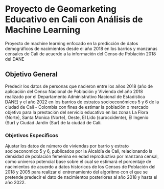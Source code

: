 ﻿# Proyecto de Geomarketing Educativo en Cali con Análisis de Machine Learning
Proyecto de machine learning enfocado en la predicción de datos demográficos de nacimientos desde el año 2018 en los barrios y manzanas censales de Cali de acuerdo a la información del Censo de Población 2018 del DANE
## Objetivo General
Predecir los datos de personas que nacieron entre los años 2018 (año de aplicación del Censo Nacional de Población y Vivienda del año 2018 realizado por el Departamento Administrativo Nacional de Estadística DANE) y el año 2022 en los barrios de estratos socioeconómicos 5 y 6 de la ciudad de Cali - Colombia con fines de estimar la población o mercado objetivo para la prestación del servicio educativo en las zonas La Flora (Norte), Santa Monica (Norte), Oeste, El Lido (suroccidente), El Ingenio (Sur) y Ciudad Jardin (Sur) de la ciudad de Cali.
### Objetivos Especificos
Ajustar los datos de número de viviendas por barrio y estrato socioeconomico 5 y 6, publicados por la Alcaldía de Cali, relacionando la densidad de población femenina en edad reproductiva por manzana censal, como universo potencial base sobre el cual se estimará el porcentaje de nacimientos de acuerdo a datos historicos de los Censos de Población del 2018 y 2005 para realizar el entrenamiento del algoritmo con el que se pretende predecir el dato de nacimientos posteriores al año 2018 y hasta el año 2022.
